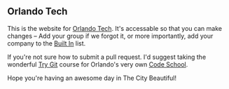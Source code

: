 ## Orlando Tech ##

This is the website for [Orlando Tech](http://orlandote.ch). It's accessable so that you can make changes – Add your group if we forgot it, or more importantly, add your company to the [Built In](http://orlandote.ch/built-in) list.

If you're not sure how to submit a pull request. I'd suggest taking the wonderful [Try Git](http://try.github.com) course for Orlando's very own [Code School](http://codeschool.com).

Hope you're having an awesome day in The City Beautiful!